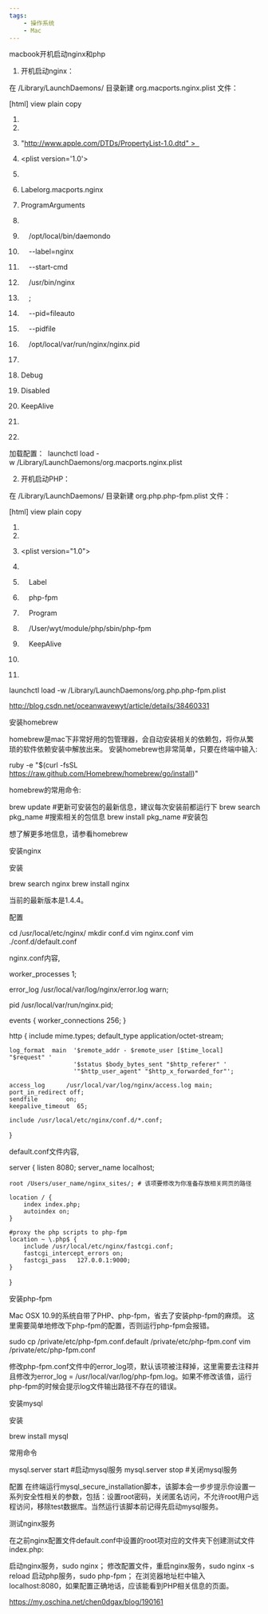 ```yaml
---
tags:
    - 操作系统
    - Mac
---
```


macbook开机启动nginx和php

1. 开机启动nginx：

在 /Library/LaunchDaemons/ 目录新建 org.macports.nginx.plist 文件：

[html] view plain copy

1. <?xml version='1.0' encoding='UTF-8'?>  

1. <!DOCTYPE plist PUBLIC "-//Apple//DTD PLIST 1.0//EN"  

1. "http://www.apple.com/DTDs/PropertyList-1.0.dtd" >  

1. <plist version='1.0'>  

1. <dict>  

1. <key>Label</key><string>org.macports.nginx</string>  

1. <key>ProgramArguments</key>  

1. <array>  

1.     <string>/opt/local/bin/daemondo</string>  

1.     <string>--label=nginx</string>  

1.     <string>--start-cmd</string>  

1.     <string>/usr/bin/nginx</string>  

1.     <string>;</string>  

1.     <string>--pid=fileauto</string>  

1.     <string>--pidfile</string>  

1.     <string>/opt/local/var/run/nginx/nginx.pid</string>  

1. </array>  

1. <key>Debug</key><false/>  

1. <key>Disabled</key><true/>  

1. <key>KeepAlive</key><true/>  

1. </dict>  

1. </plist>  



加载配置：  launchctl load -w /Library/LaunchDaemons/org.macports.nginx.plist



2. 开机启动PHP：

在 /Library/LaunchDaemons/ 目录新建 org.php.php-fpm.plist 文件：

[html] view plain copy

1. <?xml version="1.0" encoding="UTF-8"?>  

1. <!DOCTYPE plist PUBLIC "-//Apple//DTD PLIST 1.0//EN" "http://www.apple.com/DTDs/PropertyList-1.0.dtd">  

1. <plist version="1.0">  

1. <dict>  

1.     <key>Label</key>  

1.     <string>php-fpm</string>  

1.     <key>Program</key>  

1.     <string>/User/wyt/module/php/sbin/php-fpm</string>  

1.     <key>KeepAlive</key><true/>  

1. </dict>  

1. </plist>  



launchctl load -w /Library/LaunchDaemons/org.php.php-fpm.plist



http://blog.csdn.net/oceanwavewyt/article/details/38460331





安装homebrew

homebrew是mac下非常好用的包管理器，会自动安装相关的依赖包，将你从繁琐的软件依赖安装中解放出来。 安装homebrew也非常简单，只要在终端中输入:

<!-- lang: shell -->
ruby -e "$(curl -fsSL https://raw.github.com/Homebrew/homebrew/go/install)"


homebrew的常用命令:

<!-- lang: shell -->
brew update #更新可安装包的最新信息，建议每次安装前都运行下
brew search pkg_name #搜索相关的包信息
brew install pkg_name #安装包


想了解更多地信息，请参看homebrew

安装nginx

安装

<!-- lang: shell -->
brew search nginx
brew install nginx


当前的最新版本是1.4.4。

配置

<!-- lang: shell -->
cd /usr/local/etc/nginx/
mkdir conf.d
vim nginx.conf
vim ./conf.d/default.conf


nginx.conf内容,

<!-- lang: shell -->
worker_processes  1;  

error_log       /usr/local/var/log/nginx/error.log warn;

pid        /usr/local/var/run/nginx.pid;

events {
    worker_connections  256;
}

http {
    include       mime.types;
    default_type  application/octet-stream;

    log_format  main  '$remote_addr - $remote_user [$time_local] "$request" '
                      '$status $body_bytes_sent "$http_referer" '
                      '"$http_user_agent" "$http_x_forwarded_for"';

    access_log      /usr/local/var/log/nginx/access.log main;
    port_in_redirect off;
    sendfile        on; 
    keepalive_timeout  65; 

    include /usr/local/etc/nginx/conf.d/*.conf;
}


default.conf文件内容,

<!-- lang: shell -->
server {
    listen       8080;
    server_name  localhost;

    root /Users/user_name/nginx_sites/; # 该项要修改为你准备存放相关网页的路径

    location / { 
        index index.php;
        autoindex on; 
    }   

    #proxy the php scripts to php-fpm  
    location ~ \.php$ {
        include /usr/local/etc/nginx/fastcgi.conf;
        fastcgi_intercept_errors on; 
        fastcgi_pass   127.0.0.1:9000; 
    }   

}


安装php-fpm

Mac OSX 10.9的系统自带了PHP、php-fpm，省去了安装php-fpm的麻烦。 这里需要简单地修改下php-fpm的配置，否则运行php-fpm会报错。

<!-- lang: shell -->
sudo cp /private/etc/php-fpm.conf.default /private/etc/php-fpm.conf
vim /private/etc/php-fpm.conf


修改php-fpm.conf文件中的error_log项，默认该项被注释掉，这里需要去注释并且修改为error_log = /usr/local/var/log/php-fpm.log。如果不修改该值，运行php-fpm的时候会提示log文件输出路径不存在的错误。

安装mysql

安装

<!-- lang: shell -->
brew install mysql


常用命令

<!-- lang: shell -->
mysql.server start #启动mysql服务
mysql.server stop #关闭mysql服务


配置 在终端运行mysql_secure_installation脚本，该脚本会一步步提示你设置一系列安全性相关的参数，包括：设置root密码，关闭匿名访问，不允许root用户远程访问，移除test数据库。当然运行该脚本前记得先启动mysql服务。

测试nginx服务

在之前nginx配置文件default.conf中设置的root项对应的文件夹下创建测试文件index.php:

<!-- lang: php -->
<!-- ~/nginx_sites/index.php -->
<?php phpinfo(); ?>


启动nginx服务，sudo nginx； 修改配置文件，重启nginx服务，sudo nginx -s reload 启动php服务，sudo php-fpm； 在浏览器地址栏中输入localhost:8080，如果配置正确地话，应该能看到PHP相关信息的页面。

https://my.oschina.net/chen0dgax/blog/190161






